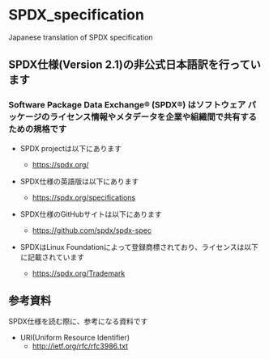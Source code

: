 # SPDX_specification
Japanese translation of SPDX specification

## SPDX仕様(Version 2.1)の非公式日本語訳を行っています

### Software Package Data Exchange® (SPDX®) はソフトウェア パッケージのライセンス情報やメタデータを企業や組織間で共有するための規格です

* SPDX projectは以下にあります
  * https://spdx.org/

* SPDX仕様の英語版は以下にあります
  * https://spdx.org/specifications

* SPDX仕様のGitHubサイトは以下にあります
  * https://github.com/spdx/spdx-spec

* SPDXはLinux Foundationによって登録商標されており、ライセンスは以下に記載されています
  * https://spdx.org/Trademark


## 参考資料
SPDX仕様を読む際に、参考になる資料です
* URI(Uniform Resource Identifier)
  * http://ietf.org/rfc/rfc3986.txt


 

